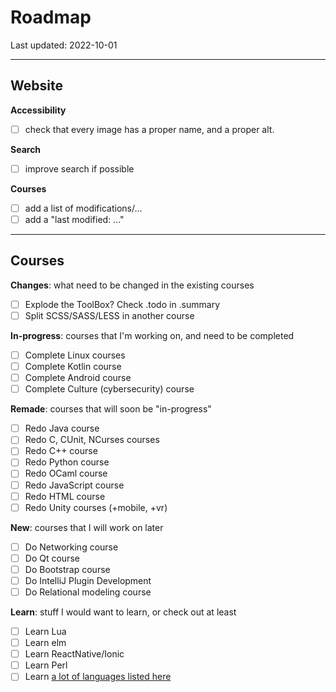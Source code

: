 # Roadmap

Last updated: 2022-10-01

<hr>

## Website

**Accessibility**

- [ ] check that every image has a proper name, and a proper alt.

**Search**

- [ ] improve search if possible

**Courses**

- [ ] add a list of modifications/...
- [ ] add a "last modified: ..."

<hr>

## Courses

**Changes**: what need to be changed in the existing courses

* [ ] Explode the ToolBox? Check .todo in .summary
* [ ] Split SCSS/SASS/LESS in another course

**In-progress**: courses that I'm working on, and need to be completed

* [ ] Complete Linux courses
* [ ] Complete Kotlin course
* [ ] Complete Android course
* [ ] Complete Culture (cybersecurity) course

**Remade**: courses that will soon be "in-progress"

* [ ] Redo Java course
* [ ] Redo C, CUnit, NCurses courses
* [ ] Redo C++ course
* [ ] Redo Python course
* [ ] Redo OCaml course
* [ ] Redo JavaScript course
* [ ] Redo HTML course
* [ ] Redo Unity courses (+mobile, +vr)

**New**: courses that I will work on later

* [ ] Do Networking course
* [ ] Do Qt course
* [ ] Do Bootstrap course
* [ ] Do IntelliJ Plugin Development
* [ ] Do Relational modeling course

**Learn**: stuff I would want to learn, or check out at least

* [ ] Learn Lua
* [ ] Learn elm
* [ ] Learn ReactNative/Ionic
* [ ] Learn Perl
* [ ] Learn [a lot of languages listed here](https://www.jetbrains.com/help/webstorm/application-development-guidelines.html)